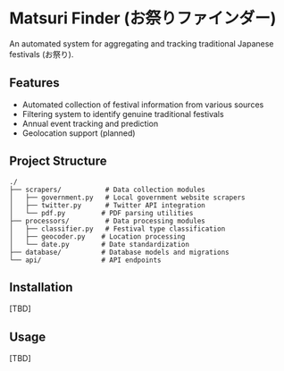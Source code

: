 # Matsuri Finder (お祭りファインダー)

An automated system for aggregating and tracking traditional Japanese festivals (お祭り).

## Features
- Automated collection of festival information from various sources
- Filtering system to identify genuine traditional festivals
- Annual event tracking and prediction
- Geolocation support (planned)

## Project Structure
```
./
├── scrapers/           # Data collection modules
│   ├── government.py   # Local government website scrapers
│   ├── twitter.py      # Twitter API integration
│   └── pdf.py         # PDF parsing utilities
├── processors/         # Data processing modules
│   ├── classifier.py   # Festival type classification
│   ├── geocoder.py    # Location processing
│   └── date.py        # Date standardization
├── database/          # Database models and migrations
└── api/               # API endpoints
```

## Installation
[TBD]

## Usage
[TBD]
